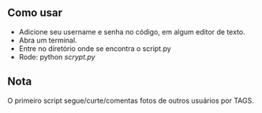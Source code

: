 ## Como usar
- Adicione seu username e senha no código, em algum editor de texto.
- Abra um terminal.
- Entre no diretório onde se encontra o script.py
- Rode: python *scrypt.py*

## Nota
O primeiro script segue/curte/comentas fotos de outros usuários por TAGS. 